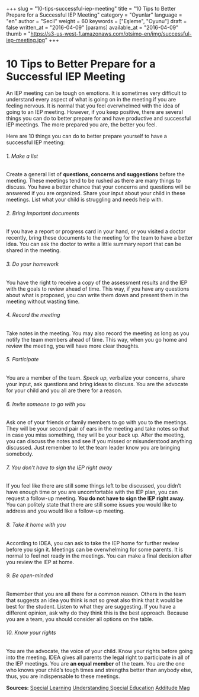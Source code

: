 +++
slug = "10-tips-successful-iep-meeting"
title = "10 Tips to Better Prepare for a Successful IEP Meeting"
category = "Oyunlar"
language = "en"
author = "Secil"
weight = 60
keywords = ["Eşleme", "Oyunu"]
draft = false
written_at = "2016-04-09"
[params]
available_at = "2016-04-09"
thumb = "https://s3-us-west-1.amazonaws.com/otsimo-en/img/successful-iep-meeting.jpg"
+++


# 10 Tips to Better Prepare for a Successful IEP Meeting

An IEP meeting can be tough on emotions. It is sometimes very difficult to understand every aspect of what is going on in the meeting if you are feeling nervous. It is normal that you feel overwhelmed with the idea of going to an IEP meeting. However, if you keep positive, there are several things you can do to better prepare for and have productive and successful IEP meetings. The more prepared you are, the better you feel.

Here are 10 things you can do to better prepare yourself to have a successful IEP meeting:

###### 1\. Make a list

Create a general list of **questions, concerns and suggestions** before the meeting. These meetings tend to be rushed as there are many things to discuss. You have a better chance that your concerns and questions will be answered if you are organized. Share your input about your child in these meetings. List what your child is struggling and needs help with.

###### 2\. Bring important documents

If you have a report or progress card in your hand, or you visited a doctor recently, bring these documents to the meeting for the team to have a better idea. You can ask the doctor to write a little summary report that can be shared in the meeting.

###### 3\. Do your homework

You have the right to receive a copy of the assessment results and the IEP with the goals to review ahead of time. This way, if you have any questions about what is proposed, you can write them down and present them in the meeting without wasting time.

###### 4\. Record the meeting

Take notes in the meeting. You may also record the meeting as long as you notify the team members ahead of time. This way, when you go home and review the meeting, you will have more clear thoughts.

###### 5\. Participate

You are a member of the team. _Speak up_, verbalize your concerns, share your input, ask questions and bring ideas to discuss. You are the advocate for your child and you all are there for a reason.


###### 6\. Invite someone to go with you

Ask one of your friends or family members to go with you to the meetings. They will be your second pair of ears in the meeting and take notes so that in case you miss something, they will be your back up. After the meeting, you can discuss the notes and see if you missed or misunderstood anything discussed. Just remember to let the team leader know you are bringing somebody.

###### 7\. You don’t have to sign the IEP right away

If you feel like there are still some things left to be discussed, you didn’t have enough time or you are uncomfortable with the IEP plan, you can request a follow-up meeting. **You do not have to sign the IEP right away.** You can politely state that there are still some issues you would like to address and you would like a follow-up meeting.

###### 8\. Take it home with you

According to IDEA, you can ask to take the IEP home for further review before you sign it. Meetings can be overwhelming for some parents. It is normal to feel not ready in the meetings. You can make a final decision after you review the IEP at home.

###### 9\. Be open-minded

Remember that you are all there for a common reason. Others in the team that suggests an idea you think is not so great also think that it would be best for the student. Listen to what they are suggesting. If you have a different opinion, ask why do they think this is the best approach. Because you are a team, you should consider all options on the table.

###### 10\. Know your rights

You are the advocate, the voice of your child. Know your rights before going into the meeting. IDEA gives all parents the legal right to participate in all of the IEP meetings. You are **an equal member** of the team. You are the one who knows your child’s tough times and strengths better than anybody else, thus, you are indispensable to these meetings.

**Sources:** [Special Learning](https://www.special-learning.com/blog/article/21) [Understanding Special Education](http://www.understandingspecialeducation.com/IEP-tips.html) [Additude Mag](https://www.additudemag.com/12-tips-successful-iep-meeting/)
